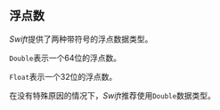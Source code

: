 ## 浮点数

*Swift*提供了两种带符号的浮点数据类型。

`Double`表示一个64位的浮点数。

`Float`表示一个32位的浮点数。

在没有特殊原因的情况下，*Swift*推荐使用`Double`数据类型。

